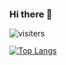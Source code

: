 ### Hi there 👋

![visiters](https://visitor-badge.glitch.me/badge?page_id=omarkawach.omarkawach)

[![Top Langs](https://github-readme-stats.vercel.app/api/top-langs/?username=omarkawach&hide=jupyter%20notebook&layout=compact)](https://github.com/anuraghazra/github-readme-stats)
